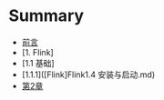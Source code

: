 # Summary
* [前言](SUMMARY.md)
* [1. Flink]
 * [1.1 基础]
 * [1.1.1]([Flink]Flink1.4 安装与启动.md)
* [第2章](c2.md)
